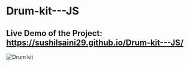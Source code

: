 # Drum-kit---JS
## Live Demo of the Project: https://sushilsaini29.github.io/Drum-kit---JS/

![Drum kit](https://user-images.githubusercontent.com/95252581/193624923-8d56db9f-3e2c-4402-ae72-2d022183b6cf.png)

